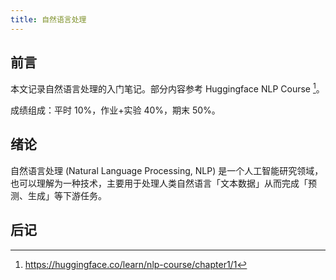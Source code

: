```yaml
---
title: 自然语言处理
---
```


## 前言

本文记录自然语言处理的入门笔记。部分内容参考 Huggingface NLP Course [^ huggingface nlp course]。

[^ huggingface nlp course]: <https://huggingface.co/learn/nlp-course/chapter1/1>

成绩组成：平时 10%，作业+实验 40%，期末 50%。

## 绪论

自然语言处理 (Natural Language Processing, NLP) 是一个人工智能研究领域，也可以理解为一种技术，主要用于处理人类自然语言「文本数据」从而完成「预测、生成」等下游任务。

## 后记
